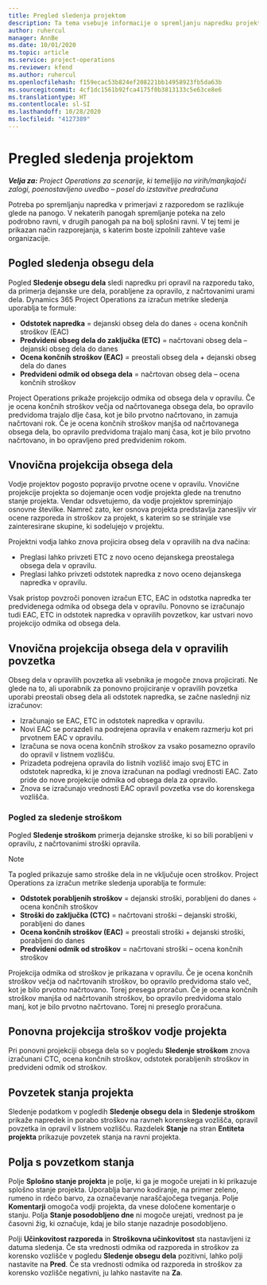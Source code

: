 ```yaml
---
title: Pregled sledenja projektom
description: Ta tema vsebuje informacije o spremljanju napredku projekta in porabi stroškov.
author: ruhercul
manager: AnnBe
ms.date: 10/01/2020
ms.topic: article
ms.service: project-operations
ms.reviewer: kfend
ms.author: ruhercul
ms.openlocfilehash: f159ecac53b824ef208221bb14958923fb5da63b
ms.sourcegitcommit: 4cf1dc1561b92fca4175f0b3813133c5e63ce8e6
ms.translationtype: HT
ms.contentlocale: sl-SI
ms.lasthandoff: 10/28/2020
ms.locfileid: "4127389"
---
```

# <a name="project-tracking-overview"></a>Pregled sledenja projektom

_**Velja za:** Project Operations za scenarije, ki temeljijo na virih/manjkajoči zalogi, poenostavljeno uvedbo – posel do izstavitve predračuna_

Potreba po spremljanju napredka v primerjavi z razporedom se razlikuje glede na panogo. V nekaterih panogah spremljanje poteka na zelo podrobno ravni, v drugih panogah pa na bolj splošni ravni. V tej temi je prikazan način razporejanja, s katerim boste izpolnili zahteve vaše organizacije.

## <a name="effort-tracking-view"></a>Pogled sledenja obsegu dela

Pogled **Sledenje obsegu dela** sledi napredku pri opravil na razporedu tako, da primerja dejanske ure dela, porabljene za opravilo, z načrtovanimi urami dela. Dynamics 365 Project Operations za izračun metrike sledenja uporablja te formule:

- **Odstotek napredka** = dejanski obseg dela do danes ÷ ocena končnih stroškov (EAC) 
- **Predvideni obseg dela do zaključka (ETC)** = načrtovani obseg dela – dejanski obseg dela do danes 
- **Ocena končnih stroškov (EAC)** = preostali obseg dela + dejanski obseg dela do danes 
- **Predvideni odmik od obsega dela** = načrtovan obseg dela – ocena končnih stroškov

Project Operations prikaže projekcijo odmika od obsega dela v opravilu. Če je ocena končnih stroškov večja od načrtovanega obsega dela, bo opravilo predvidoma trajalo dlje časa, kot je bilo prvotno načrtovano, in zamuja načrtovani rok. Če je ocena končnih stroškov manjša od načrtovanega obsega dela, bo opravilo predvidoma trajalo manj časa, kot je bilo prvotno načrtovano, in bo opravljeno pred predvidenim rokom.

## <a name="reprojecting-effort"></a>Vnovična projekcija obsega dela

Vodje projektov pogosto popravijo prvotne ocene v opravilu. Vnovične projekcije projekta so dojemanje ocen vodje projekta glede na trenutno stanje projekta. Vendar odsvetujemo, da vodje projektov spreminjajo osnovne številke. Namreč zato, ker osnova projekta predstavlja zanesljiv vir ocene razporeda in stroškov za projekt, s katerim so se strinjale vse zainteresirane skupine, ki sodelujejo v projektu.

Projektni vodja lahko znova projicira obseg dela v opravilih na dva načina:

- Preglasi lahko privzeti ETC z novo oceno dejanskega preostalega obsega dela v opravilu. 
- Preglasi lahko privzeti odstotek napredka z novo oceno dejanskega napredka v opravilu.

Vsak pristop povzroči ponoven izračun ETC, EAC in odstotka napredka ter predvidenega odmika od obsega dela v opravilu. Ponovno se izračunajo tudi EAC, ETC in odstotek napredka v opravilih povzetkov, kar ustvari novo projekcijo odmika od obsega dela.

## <a name="reprojection-of-effort-on-summary-tasks"></a>Vnovična projekcija obsega dela v opravilih povzetka

Obseg dela v opravilih povzetka ali vsebnika je mogoče znova projicirati. Ne glede na to, ali uporabnik za ponovno projiciranje v opravilih povzetka uporabi preostali obseg dela ali odstotek napredka, se začne naslednji niz izračunov:

- Izračunajo se EAC, ETC in odstotek napredka v opravilu.
- Novi EAC se porazdeli na podrejena opravila v enakem razmerju kot pri prvotnem EAC v opravilu.
- Izračuna se nova ocena končnih stroškov za vsako posamezno opravilo do opravil v listnem vozlišču. 
- Prizadeta podrejena opravila do listnih vozlišč imajo svoj ETC in odstotek napredka, ki je znova izračunan na podlagi vrednosti EAC. Zato pride do nove projekcije odmika od obsega dela za opravilo. 
- Znova se izračunajo vrednosti EAC opravil povzetka vse do korenskega vozlišča.

### <a name="cost-tracking-view"></a>Pogled za sledenje stroškom 

Pogled **Sledenje stroškom** primerja dejanske stroške, ki so bili porabljeni v opravilu, z načrtovanimi stroški opravila. 

> [!NOTE]
> Ta pogled prikazuje samo stroške dela in ne vključuje ocen stroškov. Project Operations za izračun metrike sledenja uporablja te formule:

- **Odstotek porabljenih stroškov** = dejanski stroški, porabljeni do danes ÷ ocena končnih stroškov
- **Stroški do zaključka (CTC)** = načrtovani stroški – dejanski stroški, porabljeni do danes
- **Ocena končnih stroškov (EAC)** = preostali stroški + dejanski stroški, porabljeni do danes
- **Predvideni odmik od stroškov** = načrtovani stroški – ocena končnih stroškov

Projekcija odmika od stroškov je prikazana v opravilu. Če je ocena končnih stroškov večja od načrtovanih stroškov, bo opravilo predvidoma stalo več, kot je bilo prvotno načrtovano. Torej presega proračun. Če je ocena končnih stroškov manjša od načrtovanih stroškov, bo opravilo predvidoma stalo manj, kot je bilo prvotno načrtovano. Torej ni preseglo proračuna.

## <a name="project-managers-reprojection-of-cost"></a>Ponovna projekcija stroškov vodje projekta

Pri ponovni projekciji obsega dela so v pogledu **Sledenje stroškom** znova izračunani CTC, ocena končnih stroškov, odstotek porabljenih stroškov in predvideni odmik od stroškov.

## <a name="project-status-summary"></a>Povzetek stanja projekta

Sledenje podatkom v pogledih **Sledenje obsegu dela** in **Sledenje stroškom** prikaže napredek in porabo stroškov na ravneh korenskega vozlišča, opravil povzetka in opravil v listnem vozlišču. Razdelek **Stanje** na stran **Entiteta projekta** prikazuje povzetek stanja na ravni projekta.

## <a name="status-summary-fields"></a>Polja s povzetkom stanja

Polje **Splošno stanje projekta** je polje, ki ga je mogoče urejati in ki prikazuje splošno stanje projekta. Uporablja barvno kodiranje, na primer zeleno, rumeno in rdečo barvo, za označevanje naraščajočega tveganja. Polje **Komentarji** omogoča vodji projekta, da vnese določene komentarje o stanju. Polja **Stanje posodobljeno dne** ni mogoče urejati, vrednost pa je časovni žig, ki označuje, kdaj je bilo stanje nazadnje posodobljeno.

Polji **Učinkovitost razporeda** in **Stroškovna učinkovitost** sta nastavljeni iz datuma sledenja. Če sta vrednosti odmika od razporeda in stroškov za korensko vozlišče v pogledu **Sledenje obsegu dela** pozitivni, lahko polji nastavite na **Pred**. Če sta vrednosti odmika od razporeda in stroškov za korensko vozlišče negativni, ju lahko nastavite na **Za**.
